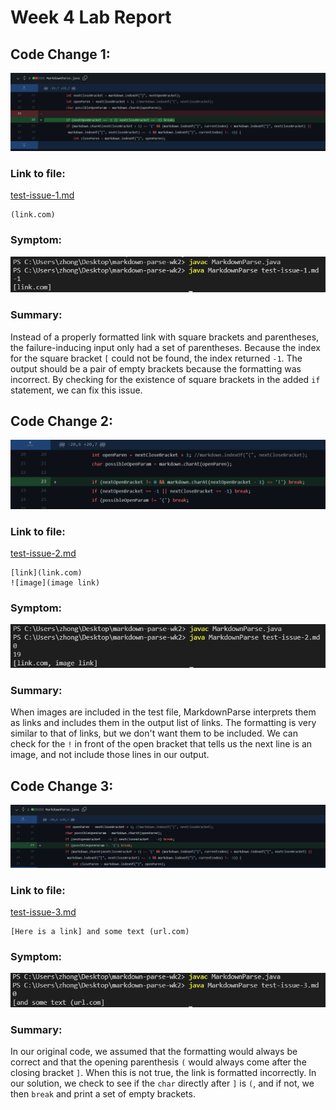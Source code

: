 # Week 4 Lab Report

## Code Change 1:

![1-1](codechange1-1.png)

### Link to file: 
[test-issue-1.md](https://github.com/idonotknowwhatiamdoing/markdown-parse/blob/bfe7abee1421bcb19304fc2b560400433a221c66/test-issue-1.md)
```
(link.com)
```

### Symptom: 
![symp1](symp1.png)

### Summary:
Instead of a properly formatted link with square brackets and parentheses, the failure-inducing input only had a set of parentheses. Because the index for the square bracket ```[``` could not be found, the index returned ```-1```. The output should be a pair of empty brackets because the formatting was incorrect. By checking for the existence of square brackets in the added ```if``` statement, we can fix this issue. 

## Code Change 2: 
![2-1](codechange2-1.png)
### Link to file:
[test-issue-2.md](https://github.com/idonotknowwhatiamdoing/markdown-parse/blob/10a94cca36b8dcf27fdea951968898f0a87eb550/test-issue-2.md)
```
[link](link.com)
![image](image link)
```

### Symptom: 
![symp2](symp2.png)
### Summary: 

When images are included in the test file, MarkdownParse interprets them as links and includes them in the output list of links. The formatting is very similar to that of links, but we don't want them to be included. We can check for the ```!``` in front of the open bracket that tells us the next line is an image, and not include those lines in our output. 

## Code Change 3: 

![3-1](codechange3-1.png)

### Link to file: 
[test-issue-3.md](https://github.com/idonotknowwhatiamdoing/markdown-parse/blob/bfe7abee1421bcb19304fc2b560400433a221c66/test-issue-3.md)
```
[Here is a link] and some text (url.com)
```
### Symptom: 
![symp3](symp3.png)

### Summary:
In our original code, we assumed that the formatting would always be correct and that the opening parenthesis ```(``` would always come after the closing bracket ```]```. When this is not true, the link is formatted incorrectly. In our solution, we check to see if the ```char``` directly after ```]``` is ```(```, and if not, we then ```break``` and print a set of empty brackets.